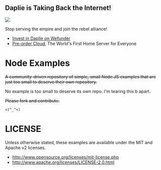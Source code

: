 Daplie is Taking Back the Internet!
--------------

[![](https://daplie.github.com/igg/images/ad-developer-rpi-white-890x275.jpg?v2)](https://daplie.com/preorder/)

Stop serving the empire and join the rebel alliance!

* [Invest in Daplie on Wefunder](https://daplie.com/invest/)
* [Pre-order Cloud](https://daplie.com/preorder/), The World's First Home Server for Everyone

Node Examples
===

~~A community-driven repository of simple, small Node.JS examples that are just too small to deserve their own repository.~~

No example is too small to deserve its own repo. I'm tearing this b apart.

~~Please fork and contribute.~~

    <(^_^<)

LICENSE
===

Unless otherwise stated, these examples are available under the MIT and Apache v2 licenses.

  * http://www.opensource.org/licenses/mit-license.php
  * http://www.apache.org/licenses/LICENSE-2.0.html
